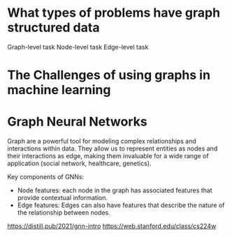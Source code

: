 # What types of problems have graph structured data

Graph-level task
Node-level task
Edge-level task

# The Challenges of using graphs in machine learning

# Graph Neural Networks

Graph are a powerful tool for modeling complex relationships and interactions within data. They allow us to represent entities as nodes and their interactions as edge, making them invaluable for a wide range of application (social network, healthcare, genetics).

Key components of GNNs:
- Node features: each node in the graph has associated features that provide contextual information.
- Edge features: Edges can also have features that describe the nature of the relationship between nodes.

https://distill.pub/2021/gnn-intro
https://web.stanford.edu/class/cs224w